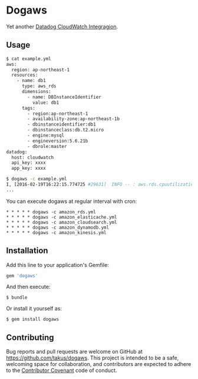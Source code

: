 # Dogaws

Yet another [Datadog CloudWatch Integragion](https://docs.datadoghq.com/integrations/aws/).

## Usage

```bash
$ cat example.yml
aws:
  region: ap-northeast-1
  resources:
    - name: db1
      type: aws_rds
      dimensions:
        - name: DBInstanceIdentifier
          value: db1
      tags:
        - region:ap-northeast-1
        - availability-zone:ap-northeast-1b
        - dbinstanceidentifier:db1
        - dbinstanceclass:db.t2.micro
        - engine:mysql
        - engineversion:5.6.21b
        - dbrole:master
datadog:
  host: cloudwatch
  api_key: xxxx
  app_key: xxxx

$ dogaws -c example.yml
I, [2016-02-19T16:22:15.774725 #29631]  INFO -- : aws.rds.cpuutilization ["region:ap-northeast-1", "availability-zone:ap-northeast-1b", "dbinstanceidentifier:db1", "dbinstanceclass:db.t2.micro", "engine:mysql", "engineversion:5.6.21b", "dbrole:master"] [["2016-02-19 07:17:00 UTC",7.42],["2016-02-19 07:15:00 UTC",12.08],["2016-02-19 07:13:00 UTC",10.75],["2016-02-19 07:14:00 UTC",16.33],["2016-02-19 07:16:00 UTC",10.92]]
...
```

You can execute dogaws at regular interval with cron:

```
* * * * * dogaws -c amazon_rds.yml
* * * * * dogaws -c amazon_elasticache.yml
* * * * * dogaws -c amazon_cloudsearch.yml
* * * * * dogaws -c amazon_dynamodb.yml
* * * * * dogaws -c amazon_kinesis.yml
```

## Installation

Add this line to your application's Gemfile:

```ruby
gem 'dogaws'
```

And then execute:

    $ bundle

Or install it yourself as:

    $ gem install dogaws

## Contributing

Bug reports and pull requests are welcome on GitHub at https://github.com/takus/dogaws. This project is intended to be a safe, welcoming space for collaboration, and contributors are expected to adhere to the [Contributor Covenant](contributor-covenant.org) code of conduct.

